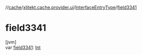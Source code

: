 //[cache](../../../index.md)/[xlitekt.cache.provider.ui](../index.md)/[InterfaceEntryType](index.md)/[field3341](field3341.md)

# field3341

[jvm]\
var [field3341](field3341.md): [Int](https://kotlinlang.org/api/latest/jvm/stdlib/kotlin/-int/index.html)
